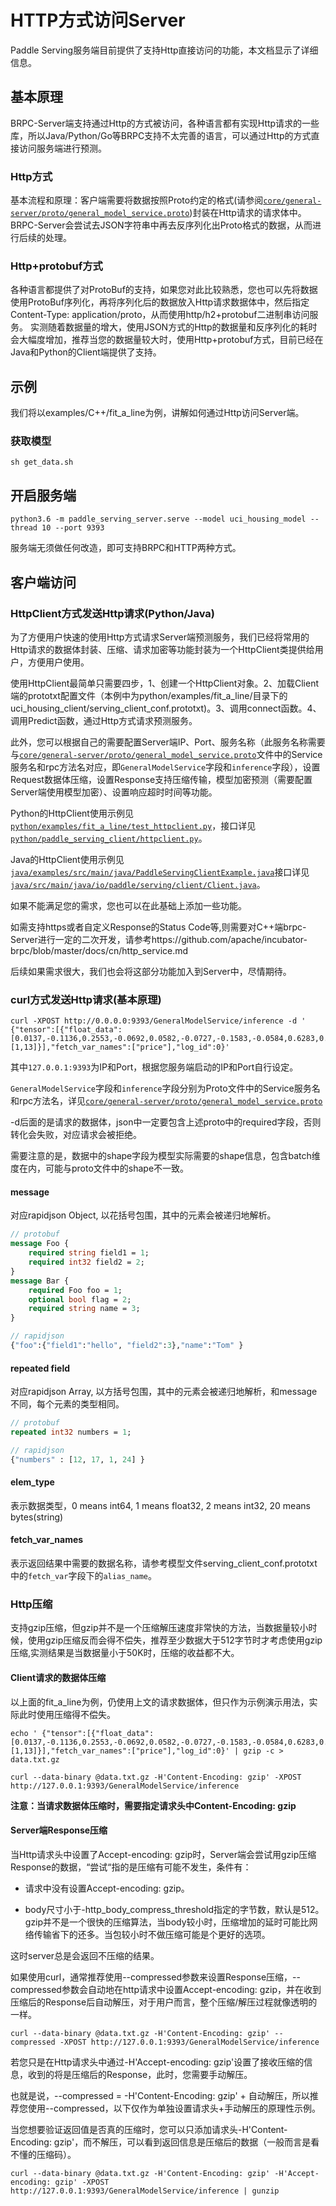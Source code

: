 # HTTP方式访问Server

Paddle Serving服务端目前提供了支持Http直接访问的功能，本文档显示了详细信息。

## 基本原理

BRPC-Server端支持通过Http的方式被访问，各种语言都有实现Http请求的一些库，所以Java/Python/Go等BRPC支持不太完善的语言，可以通过Http的方式直接访问服务端进行预测。

### Http方式
基本流程和原理：客户端需要将数据按照Proto约定的格式(请参阅[`core/general-server/proto/general_model_service.proto`](../core/general-server/proto/general_model_service.proto))封装在Http请求的请求体中。
BRPC-Server会尝试去JSON字符串中再去反序列化出Proto格式的数据，从而进行后续的处理。

### Http+protobuf方式
各种语言都提供了对ProtoBuf的支持，如果您对此比较熟悉，您也可以先将数据使用ProtoBuf序列化，再将序列化后的数据放入Http请求数据体中，然后指定Content-Type: application/proto，从而使用http/h2+protobuf二进制串访问服务。
实测随着数据量的增大，使用JSON方式的Http的数据量和反序列化的耗时会大幅度增加，推荐当您的数据量较大时，使用Http+protobuf方式，目前已经在Java和Python的Client端提供了支持。


## 示例

我们将以examples/C++/fit_a_line为例，讲解如何通过Http访问Server端。

### 获取模型

```shell
sh get_data.sh
```

## 开启服务端

```shell
python3.6 -m paddle_serving_server.serve --model uci_housing_model --thread 10 --port 9393
```
服务端无须做任何改造，即可支持BRPC和HTTP两种方式。


## 客户端访问


### HttpClient方式发送Http请求(Python/Java)

为了方便用户快速的使用Http方式请求Server端预测服务，我们已经将常用的Http请求的数据体封装、压缩、请求加密等功能封装为一个HttpClient类提供给用户，方便用户使用。

使用HttpClient最简单只需要四步，1、创建一个HttpClient对象。2、加载Client端的prototxt配置文件（本例中为python/examples/fit_a_line/目录下的uci_housing_client/serving_client_conf.prototxt)。3、调用connect函数。4、调用Predict函数，通过Http方式请求预测服务。

此外，您可以根据自己的需要配置Server端IP、Port、服务名称（此服务名称需要与[`core/general-server/proto/general_model_service.proto`](../core/general-server/proto/general_model_service.proto)文件中的Service服务名和rpc方法名对应，即`GeneralModelService`字段和`inference`字段），设置Request数据体压缩，设置Response支持压缩传输，模型加密预测（需要配置Server端使用模型加密）、设置响应超时时间等功能。

Python的HttpClient使用示例见[`python/examples/fit_a_line/test_httpclient.py`](../python/examples/fit_a_line/test_httpclient.py)，接口详见[`python/paddle_serving_client/httpclient.py`](../python/paddle_serving_client/httpclient.py)。

Java的HttpClient使用示例见[`java/examples/src/main/java/PaddleServingClientExample.java`](../java/examples/src/main/java/PaddleServingClientExample.java)接口详见[`java/src/main/java/io/paddle/serving/client/Client.java`](../java/src/main/java/io/paddle/serving/client/Client.java)。

如果不能满足您的需求，您也可以在此基础上添加一些功能。

如需支持https或者自定义Response的Status Code等,则需要对C++端brpc-Server进行一定的二次开发，请参考https://github.com/apache/incubator-brpc/blob/master/docs/cn/http_service.md

后续如果需求很大，我们也会将这部分功能加入到Server中，尽情期待。


### curl方式发送Http请求(基本原理)

```shell
curl -XPOST http://0.0.0.0:9393/GeneralModelService/inference -d ' {"tensor":[{"float_data":[0.0137,-0.1136,0.2553,-0.0692,0.0582,-0.0727,-0.1583,-0.0584,0.6283,0.4919,0.1856,0.0795,-0.0332],"elem_type":1,"name":"x","alias_name":"x","shape":[1,13]}],"fetch_var_names":["price"],"log_id":0}'
```
其中`127.0.0.1:9393`为IP和Port，根据您服务端启动的IP和Port自行设定。

`GeneralModelService`字段和`inference`字段分别为Proto文件中的Service服务名和rpc方法名，详见[`core/general-server/proto/general_model_service.proto`](../core/general-server/proto/general_model_service.proto)

-d后面的是请求的数据体，json中一定要包含上述proto中的required字段，否则转化会失败，对应请求会被拒绝。

需要注意的是，数据中的shape字段为模型实际需要的shape信息，包含batch维度在内，可能与proto文件中的shape不一致。

#### message

对应rapidjson Object, 以花括号包围，其中的元素会被递归地解析。

```protobuf
// protobuf
message Foo {
    required string field1 = 1;
    required int32 field2 = 2;  
}
message Bar { 
    required Foo foo = 1; 
    optional bool flag = 2;
    required string name = 3;
}

// rapidjson
{"foo":{"field1":"hello", "field2":3},"name":"Tom" }
```

#### repeated field

对应rapidjson Array, 以方括号包围，其中的元素会被递归地解析，和message不同，每个元素的类型相同。

```protobuf
// protobuf
repeated int32 numbers = 1;

// rapidjson
{"numbers" : [12, 17, 1, 24] }
```
#### elem_type

表示数据类型，0 means int64, 1 means float32, 2 means int32, 20 means bytes(string)

#### fetch_var_names

表示返回结果中需要的数据名称，请参考模型文件serving_client_conf.prototxt中的`fetch_var`字段下的`alias_name`。

### Http压缩

支持gzip压缩，但gzip并不是一个压缩解压速度非常快的方法，当数据量较小时候，使用gzip压缩反而会得不偿失，推荐至少数据大于512字节时才考虑使用gzip压缩,实测结果是当数据量小于50K时，压缩的收益都不大。

#### Client请求的数据体压缩

以上面的fit_a_line为例，仍使用上文的请求数据体，但只作为示例演示用法，实际此时使用压缩得不偿失。

```shell
echo ' {"tensor":[{"float_data":[0.0137,-0.1136,0.2553,-0.0692,0.0582,-0.0727,-0.1583,-0.0584,0.6283,0.4919,0.1856,0.0795,-0.0332],"elem_type":1,"shape":[1,13]}],"fetch_var_names":["price"],"log_id":0}' | gzip -c > data.txt.gz
```

```shell
curl --data-binary @data.txt.gz -H'Content-Encoding: gzip' -XPOST http://127.0.0.1:9393/GeneralModelService/inference
```

**注意：当请求数据体压缩时，需要指定请求头中Content-Encoding: gzip**

#### Server端Response压缩

当Http请求头中设置了Accept-encoding: gzip时，Server端会尝试用gzip压缩Response的数据，“尝试“指的是压缩有可能不发生，条件有：

- 请求中没有设置Accept-encoding: gzip。

- body尺寸小于-http_body_compress_threshold指定的字节数，默认是512。gzip并不是一个很快的压缩算法，当body较小时，压缩增加的延时可能比网络传输省下的还多。当包较小时不做压缩可能是个更好的选项。

这时server总是会返回不压缩的结果。

如果使用curl，通常推荐使用--compressed参数来设置Response压缩，--compressed参数会自动地在http请求中设置Accept-encoding: gzip，并在收到压缩后的Response后自动解压，对于用户而言，整个压缩/解压过程就像透明的一样。
```shell
curl --data-binary @data.txt.gz -H'Content-Encoding: gzip' --compressed -XPOST http://127.0.0.1:9393/GeneralModelService/inference
```

若您只是在Http请求头中通过-H'Accept-encoding: gzip'设置了接收压缩的信息，收到的将是压缩后的Response，此时，您需要手动解压。

也就是说，--compressed = -H'Content-Encoding: gzip' + 自动解压，所以推荐您使用--compressed，以下仅作为单独设置请求头+手动解压的原理性示例。

当您想要验证返回值是否真的压缩时，您可以只添加请求头-H'Content-Encoding: gzip'，而不解压，可以看到返回信息是压缩后的数据（一般而言是看不懂的压缩码）。
```shell
curl --data-binary @data.txt.gz -H'Content-Encoding: gzip' -H'Accept-encoding: gzip' -XPOST http://127.0.0.1:9393/GeneralModelService/inference | gunzip
```
